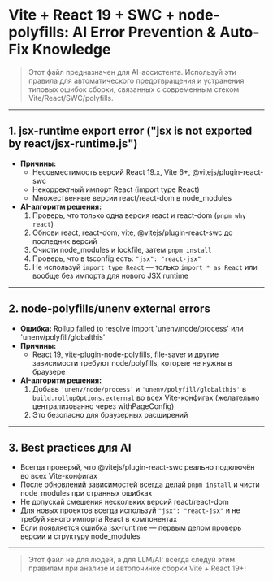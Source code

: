 # Vite + React 19 + SWC + node-polyfills: AI Error Prevention & Auto-Fix Knowledge

> Этот файл предназначен для AI-ассистента. Используй эти правила для автоматического предотвращения и устранения типовых ошибок сборки, связанных с современным стеком Vite/React/SWC/polyfills.

---

## 1. jsx-runtime export error ("jsx is not exported by react/jsx-runtime.js")
- **Причины:**
  - Несовместимость версий React 19.x, Vite 6+, @vitejs/plugin-react-swc
  - Некорректный импорт React (import type React)
  - Множественные версии react/react-dom в node_modules
- **AI-алгоритм решения:**
  1. Проверь, что только одна версия react и react-dom (`pnpm why react`)
  2. Обнови react, react-dom, vite, @vitejs/plugin-react-swc до последних версий
  3. Очисти node_modules и lockfile, затем `pnpm install`
  4. Проверь, что в tsconfig есть: `"jsx": "react-jsx"`
  5. Не используй `import type React` — только `import * as React` или вообще без импорта для нового JSX runtime

---

## 2. node-polyfills/unenv external errors
- **Ошибка:** Rollup failed to resolve import 'unenv/node/process' или 'unenv/polyfill/globalthis'
- **Причины:**
  - React 19, vite-plugin-node-polyfills, file-saver и другие зависимости требуют node/polyfills, которые не нужны в браузере
- **AI-алгоритм решения:**
  1. Добавь `'unenv/node/process'` и `'unenv/polyfill/globalthis'` в `build.rollupOptions.external` во всех Vite-конфигах (желательно централизованно через withPageConfig)
  2. Это безопасно для браузерных расширений

---

## 3. Best practices для AI
- Всегда проверяй, что @vitejs/plugin-react-swc реально подключён во всех Vite-конфигах
- После обновлений зависимостей всегда делай `pnpm install` и чисти node_modules при странных ошибках
- Не допускай смешения нескольких версий react/react-dom
- Для новых проектов всегда используй `"jsx": "react-jsx"` и не требуй явного импорта React в компонентах
- Если появляется ошибка jsx-runtime — первым делом проверь версии и структуру node_modules

---

> Этот файл не для людей, а для LLM/AI: всегда следуй этим правилам при анализе и автопочинке сборки Vite + React 19+! 